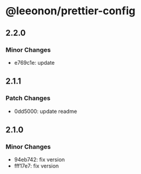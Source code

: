 # @leeonon/prettier-config

## 2.2.0

### Minor Changes

- e769c1e: update

## 2.1.1

### Patch Changes

- 0dd5000: update readme

## 2.1.0

### Minor Changes

- 94eb742: fix version
- fff17e7: fix version
